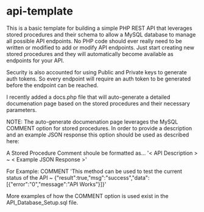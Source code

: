 # api-template

This is a basic template for building a simple PHP REST API that leverages stored procedures and their schema to allow a MySQL database to manage all possible API endpoints. No PHP code should ever really need to be written or modified to add or modify API endpoints. Just start creating new stored procedures and they will automatically become available as endpoints for your API.

Security is also accounted for using Public and Private keys to generate auth tokens. So every endpoint will require an auth token to be generated before the endpoint can be reached.

I recently added a docs.php file that will auto-generate a detailed documenation page based on the stored procedures and their necessary parameters.

NOTE: The auto-generate documenation page leverages the MySQL COMMENT option for stored procedures. In order to provide a description and an example JSON response this option should be used as described here:

A Stored Procedure Comment shoule be formatted as... '< API Description > ~ < Example JSON Response >'

For Example:
COMMENT 'This method can be used to test the current status of the API ~ {"result":true,"msg":"success","data":[{"error":"0","message":"API Works"}]}'

More examples of how the COMMENT option is used exist in the API_Database_Setup.sql file.
